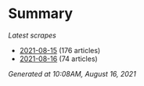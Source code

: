 # Summary
*Latest scrapes*
* [2021-08-15](https://github.com/nuuuwan/news_lk/blob/data/news_lk.2021-08-15.json) (176 articles)
* [2021-08-16](https://github.com/nuuuwan/news_lk/blob/data/news_lk.2021-08-16.json) (74 articles)

*Generated at 10:08AM, August 16, 2021*